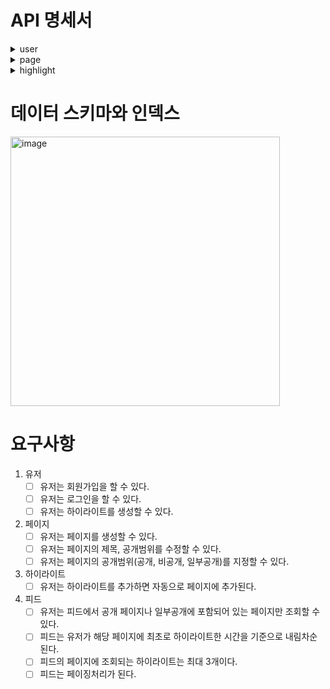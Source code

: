 # API 명세서

<details>
<summary> user</summary>
<div markdown="1">

1. `POST` **회원가입**

   URL :
   `/user`
   <br>
   <br>
   `REQUEST`
   ---
   ```json
   {
    "userId" :12333,
    "nickname" : "조수현테스트테스트",
    "username" : "@05tngus99",
    "password" : "1234"
   }
   ```
   `RESPONSE`
   ---
   사용자가 이미 존재할 경우
   ```json
   {
    "status": "UNPROCESSABLE_ENTITY",
    "message": "사용자가 이미 존재합니다."
   }
   ```
   ---
   정상적인 작동
   ```
   200 Ok
   ```

3. `POST` **로그인**

   URL :
   `/login`
   <br>
   <br>
   `REQUEST`
   ---
   ```json
   {
    "userId" : 12345,
    "password" : "1234"
   }
   ```
   `RESPONSE`
   ---

   존재하지 않는 userId를 입력한 경우
   ```json
   {
    "status": "NOT_FOUND",
    "message": "사용자가 없습니다."
   }
   ```
   ---
   잘못된 비밀번호를 입력한 경우
   ```json
   {
    "status": "UNAUTHORIZED",
    "message": "비밀번호가 틀렸습니다."
   }
   ```
   ---
   정상적인 작동
   ```json
   {
    "accessToken": "eyJhbGciOiJIUzI1NiJ9.eyJ1c2VySWQiOiIxMjM0NSIsImlhdCI6MTY4OTE3ODI0NywiZXhwIjoxNjg5MTgxODQ3fQ.QV1KvxG2GKFcZ3VhR7PU5NLY16LytJpBIZ7dSyjpbUQ",
    "refreshToken": "eyJhbGciOiJIUzI1NiJ9.eyJ1c2VySWQiOiIxMjM0NSIsImlhdCI6MTY4OTE3ODI0NywiZXhwIjoxNjg5MjY0NjQ3fQ.cJ01_yCmky2Y9SsA9_sGqp8okRlodeRyz5ZVjxBaMJg",
    "userId": 12345,
    "nickname": "조수현"
   }
   ```

</div>
</details>

<details>
<summary> page</summary>
<div markdown="1">

1. `POST` **페이지 생성**

   URL :
   `/page`
   <br>
   <br>
   `REQUEST`
   ---
   
   `openStatus`를 `PUBLIC`또는 `PRIVATE`로 하는 경우
   ```json
   {
     "userId": 123,
     "pageUrl": "google.com",
     "title": "보이나?",
     "openStatus": "PUBLIC",
     "mentionedUserName": null
   }
   ```
   ---
   `openStatus`를 `MENTIONED`로 하는 경우
   ```json
   {
     "userId": 123,
     "pageUrl": "google.com",
     "title": "보이나?",
     "openStatus": "MENTIONED",
     "mentionedUserName": "@05tngus,@05tngus95,@05tngus959595"
   }
   ```

   `RESPONSE`
   ---
   
   이미 해당 pageUrl를 저장한 페이지가 있을 경우

   ```json
   {
     "status": "UNPROCESSABLE_ENTITY",
     "message": "페이지가 이미 존재합니다."
   }

   ```
   ---
   `mentionedUserName`에 존재하지 않는 값이 들어갔을 경우
   ```json
   {
    "status": "NOT_FOUND",
    "message": "사용자가 없습니다."
   }
   ```
   ---
   정상적인 작동
   ```

   200 Ok

   ```
3. `PATCH` **페이지 수정**
 
   URL :
   `/page`
   <br>
   <br>
   `REQUEST`
   ---
   
   `openStatus`를 `PUBLIC`또는 `PRIVATE`로 하는 경우
   ```json
   {
    "pageId" : 8,
    "title" : "테스트페이지",
    "openStatus" : "PRIVATE",
    "mentionedUserName" : null

   }
   ```
   ---
   `openStatus`를 `MENTIONED`로 하는 경우
   ```json
   {
    "pageId" : 8,
    "title" : "테스트페이지",
     "title": "보이나?",
     "openStatus": "MENTIONED",
     "mentionedUserName": "@05tngus,@05tngus95,@05tngus959595"
   }
   ```

   `RESPONSE`
   ---
   
   이미 해당 pageUrl를 저장한 페이지가 있을 경우

   ```json
   {
     "status": "UNPROCESSABLE_ENTITY",
     "message": "페이지가 이미 존재합니다."
   }

   ```
   ---
   `mentionedUserName`에 존재하지 않는 값이 들어갔을 경우
   ```json
   {
    "status": "NOT_FOUND",
    "message": "사용자가 없습니다."
   }
   ```
   ---
   정상적인 작동
   ```

   200 Ok

   ```
3. `GET` **해당 페이지 조회**
   
   URL :
   `/page?{pageId}`
   <br>
   <br>
   `RESPONSE`
   ---
   
   `pageId`에 존재하지 않는 값이 들어왔을 경우

   ```json
   {
    "status": "NOT_FOUND",
    "message": "페이지가 없습니다."
   }
   ```
   ---
   정상적인 작동
   ```json
   {
    "nickname": "조수현",
    "username": "@05tngus",
    "pageCreateAt": "Jul 12, 2023",
    "pageId": 3,
    "pageUrl": "google.come",
    "pageTitle": "안보이겠지?",
    "highlights": [
        {
            "highlightId": 2,
            "colorHex": "#ffff8d",
            "text": "dldldlaa"
        }
    ]
   }
   ```
3. `GET` **내가만든 페이지 조회**
   
   URL :
   `/page/my`
   <br>
   <br>
   `REQUEST`
   ---
   
   파라미터로
   
   `page` : Int
   
   `size` : Int

   
   `RESPONSE`
   ---
   
   정상적인 작동
   ```json
   {
    "currentPage": 1,
    "hasMorePage": false,
    "feedList": [
        {
            "nickname": "조수현",
            "username": "@05tngus",
            "pageCreateAt": "Jul 12, 2023",
            "pageId": 4,
            "pageUrl": "google.comaaae",
            "pageTitle": "보이나?",
            "highlights": [
                {
                    "highlightId": 4,
                    "colorHex": "#ffff8d",
                    "text": "다른거추가"
                },
                {
                    "highlightId": 3,
                    "colorHex": "#ffff8d",
                    "text": "dldldlaa"
                }
            ]
        },
        {
            "nickname": "조수현",
            "username": "@05tngus",
            "pageCreateAt": "Jul 12, 2023",
            "pageId": 3,
            "pageUrl": "google.come",
            "pageTitle": "안보이겠지?",
            "highlights": [
                {
                    "highlightId": 2,
                    "colorHex": "#ffff8d",
                    "text": "dldldlaa"
                }
            ]
        },
        {
            "nickname": "조수현",
            "username": "@05tngus",
            "pageCreateAt": "Jul 12, 2023",
            "pageId": 1,
            "pageUrl": "google.com",
            "pageTitle": "테스트페이지",
            "highlights": [
                {
                    "highlightId": 1,
                    "colorHex": "#ffff8d",
                    "text": "dldldl"
                }
            ]
        }
    ]
   }
   ```
5. `GET` **피드보기**

   URL :
   `/page/feed`
   <br>
   <br>
   `REQUEST`
   ---
   
   파라미터로

   `userId` : Long (토큰으로 사용자 정보를 부를 수 있지만 API명세에 필수값이라 추가)
   
   `page` : Int
   
   `size` : Int




   `RESPONSE`
   ---
   

   정상적인 작동
   ```json
   {
    "currentPage": 1,
    "hasMorePage": false,
    "feedList": [
        {
            "nickname": "조수현",
            "username": "@05tngus",
            "pageCreateAt": "Jul 12, 2023",
            "pageId": 4,
            "pageUrl": "google.comaaae",
            "pageTitle": "보이나?",
            "highlights": [
                {
                    "highlightId": 4,
                    "colorHex": "#ffff8d",
                    "text": "다른거추가"
                },
                {
                    "highlightId": 3,
                    "colorHex": "#ffff8d",
                    "text": "dldldlaa"
                }
            ]
        },
        {
            "nickname": "조수현",
            "username": "@05tngus",
            "pageCreateAt": "Jul 12, 2023",
            "pageId": 1,
            "pageUrl": "google.com",
            "pageTitle": "테스트페이지",
            "highlights": [
                {
                    "highlightId": 1,
                    "colorHex": "#ffff8d",
                    "text": "dldldl"
                }
            ]
        }
    ]
   }
   ```
   
</div>
</details>

<details>
<summary> highlight</summary>
<div markdown="1">

1. `POST` **하이라이트 생성**
   
   URL :
   `/highlight`
   <br>
   <br>
   `REQUEST`
   ---
   
      ```json
      {
     "pageUrl": "google.comaaae",
     "colorHex": "#ffff8d",
     "text": "다른거추가"
      }
      ```
   
   `RESPONSE`
   ---
   
   해당 `pageUrl`의 페이지가 저장되어있지 않은 경우
   ```json
   {
     "status": "NOT_FOUND",
     "message": "페이지가 없습니다."
   }
   ```
   ---
   정상적인 작동
   ```
   200 Ok
   ```
3. `PATCH` **하이라이트 수정**

   URL :
   `/highlight`
   <br>
   <br>
   `REQUEST`
   ---
   
      ```json
      {
     "highlightId": 123",
     "colorHex": "#ffff8d",
     "text": "다른거추가"
      }
      ```
   
   `RESPONSE`
   ---
   
   정상적인 작동
   ```
   200 Ok
   ```
5. `DELETE` **하이라이트 삭제**

   URL :
   `/highlight`
   <br>
   <br>
   `REQUEST`
   ---
   
      ```json
      {
     "highlightId": 123
      }
      ```
   
   `RESPONSE`
   ---
   
   정상적인 작동
   ```
   200 Ok
   ```

   
</div>
</details>

# 데이터 스키마와 인덱스

<img width="431" alt="image" src="https://github.com/soohyuneeee/liner-homework-server/assets/80656686/115b4c9e-3cdc-48ba-a02b-a09e466c80b8">


# 요구사항

1. 유저
    - [ ] 유저는 회원가입을 할 수 있다.
    - [ ] 유저는 로그인을 할 수 있다.
    - [ ] 유저는 하이라이트를 생성할 수 있다.

2. 페이지
    - [ ] 유저는 페이지를 생성할 수 있다.
    - [ ] 유저는 페이지의 제목, 공개범위를 수정할 수 있다.
    - [ ] 유저는 페이지의 공개범위(공개, 비공개, 일부공개)를 지정할 수 있다.
3. 하이라이트
    - [ ] 유저는 하이라이트를 추가하면 자동으로 페이지에 추가된다.
4. 피드
    - [ ] 유저는 피드에서 공개 페이지나 일부공개에 포함되어 있는 페이지만 조회할 수 있다.
    - [ ] 피드는 유저가 해당 페이지에 최초로 하이라이트한 시간을 기준으로 내림차순 된다.
    - [ ] 피드의 페이지에 조회되는 하이라이트는 최대 3개이다.
    - [ ] 피드는 페이징처리가 된다.
